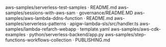 aws-samples/serverless-test-samples · README.md
aws-samples/sessions-with-aws-sam · governance/README.MD
aws-samples/aws-lambda-ddns-function · README.md
aws-samples/serverless-patterns · apigw-lambda-sls/src/handler.ts
aws-samples/lambda-refarch-webapp · template.yaml
aws-samples/aws-cdk-examples · python/serverless-backend/app.py
aws-samples/step-functions-workflows-collection · PUBLISHING.md